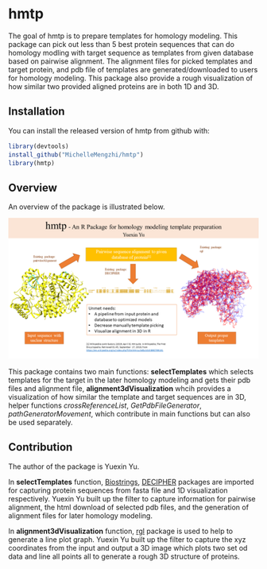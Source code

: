 
# hmtp

<!-- badges: start -->
<!-- badges: end -->

The goal of hmtp is to prepare templates for homology modeling. This package can pick out less than 5 best protein sequences that can do homology modling with target sequence as templates from given database based on pairwise alignment. The alignment files for picked templates and target protein, and pdb file of templates are generated/downloaded to users for homology modeling. This package also provide a rough visualization of how similar two provided aligned proteins are in both 1D and 3D.    

## Installation

You can install the released version of hmtp from github with:

``` r
library(devtools)
install_github("MichelleMengzhi/hmtp")
library(hmtp)
```

## Overview

An overview of the package is illustrated below.

![](./inst/extdata/hmtp.png)

This package contains two main functions:
**selectTemplates** which selects templates for the target in the later homology modeling and gets their pdb files and alignment file, **alignment3dVisualization** whcih provides a visualization of how similar the template and target sequences are in 3D, helper functions *crossReferenceList*, *GetPdbFileGenerator*, *pathGeneratorMovement*, which contribute in main functions but can also be used separately.

## Contribution

The author of the package is Yuexin Yu. 

In **selectTemplates** function, [Biostrings](https://www.bioconductor.org/packages/devel/bioc/manuals/Biostrings/man/Biostrings.pdf), [DECIPHER](https://bioconductor.org/packages/release/bioc/html/DECIPHER.html) packages are imported for capturing protein sequences from fasta file and 1D visualization respectively. Yuexin Yu built up the filter to capture information for pairwise alignment, the html download of selected pdb files, and the generation of alignment files for later homology modeling.   

In **alignment3dVisualization** function, [rgl](https://cran.r-project.org/web/packages/rgl/rgl.pdf) package is used to help to generate a line plot graph. Yuexin Yu built up the filter to capture the xyz coordinates from the input and output a 3D image which plots two set od data and line all points all to generate a rough 3D structure of proteins. 

